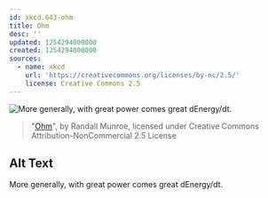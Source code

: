 ```yaml
---
id: xkcd.643-ohm
title: Ohm
desc: ''
updated: 1254294000000
created: 1254294000000
sources:
  - name: xkcd
    url: 'https://creativecommons.org/licenses/by-nc/2.5/'
    license: Creative Commons 2.5
---
```

![More generally, with great power comes great dEnergy/dt.](https://imgs.xkcd.com/comics/ohm.png)
> "[Ohm](https://xkcd.com/643/)", by Randall Munroe, licensed under Creative Commons Attribution-NonCommercial 2.5 License

## Alt Text
More generally, with great power comes great dEnergy/dt.
